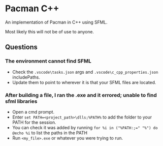 # Pacman C++

An implementation of Pacman in C++ using SFML.

Most likely this will not be of use to anyone.

## Questions

### The environment cannot find SFML

- Check the `.vscode\tasks.json` args and `.vscode\c_cpp_properties.json` includePaths.
- Update them to point to wherever it is that your SFML files are located.

### After building a file, I ran the .exe and it errored; unable to find sfml libraries

- Open a cmd prompt.
- Enter `set PATH=<project_path>\dlls;%PATH%` to add the folder to your PATH for the session.
- You can check it was added by running `for %i in ("%PATH:;=" "%") do @echo %i` to list the paths in the PATH
- Run `<my_file>.exe` or whatever you were trying to run.

